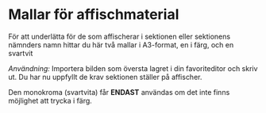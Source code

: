# Mallar för affischmaterial

För att underlätta för de som affischerar i sektionen eller sektionens nämnders namn hittar du här två mallar i A3-format, en i färg, och en svartvit

*Användning:* Importera bilden som översta lagret i din favoriteditor och skriv ut. Du har nu uppfyllt de krav sektionen ställer på affischer.

Den monokroma (svartvita) får **ENDAST** användas om det inte finns möjlighet att trycka i färg.

